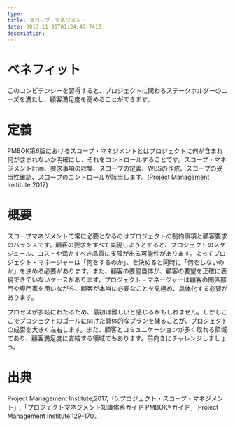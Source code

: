 ```yaml
---
type: 　
title: スコープ・マネジメント
date: 2019-11-30T01:24:49.741Z
description:
---
```

# ベネフィット

このコンピテンシーを習得すると、プロジェクトに関わるステークホルダーのニーズを満たし、顧客満足度を高めることができます。

# 

# 定義

PMBOK第6版におけるスコープ・マネジメントとはプロジェクトに何が含まれ何が含まれないか明確にし、それをコントロールすることです。スコープ・マネジメント計画、要求事項の収集、スコープの定義、WBSの作成、スコープの妥当性確認、スコープのコントロールが該当します。(Project Management Institute,2017)

# 

# 概要

スコープマネジメントで常に必要となるのはプロジェクトの制約事項と顧客要求のバランスです。顧客の要求をすべて実現しようとすると、プロジェクトのスケジュール、コストや満たすべき品質に支障が出る可能性があります。よってプロジェクト・マネージャーは「何をするのか」、を決めると同時に「何をしないのか」を決める必要があります。また、顧客の要望自体が、顧客の要望を正確に表現できていないケースがあります。プロジェクト・マネージャーは顧客の関係部門や専門家を用いながら、顧客が本当に必要なことを見極め、具体化する必要があります。

プロセスが多岐にわたるため、最初は難しいと感じるかもしれません。しかしここでプロジェクトのゴールに向けた具体的なプランを練ることが、プロジェクトの成否を大きく左右します。また、顧客とコミュニケーションが多く取れる領域であり、顧客満足度に直結する領域でもあります。前向きにチャレンジしましょう。

# 出典

Project Management Institute,2017,「5.プロジェクト・スコープ・マネジメント」,「プロジェクトマネジメント知識体系ガイド PMBOK®ガイド」,Project Management Institute,129-170。
